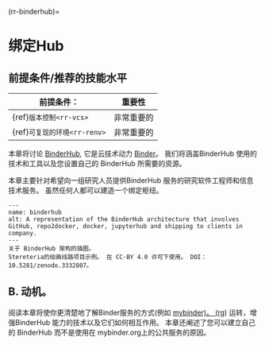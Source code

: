 (rr-binderhub)=
# 绑定Hub

## 前提条件/推荐的技能水平

| 前提条件：                        | 重要性   |
| ---------------------------- | ----- |
| {ref}`版本控制<rr-vcs>`    | 非常重要的 |
| {ref}`可复现的环境<rr-renv>` | 非常重要的 |

本章将讨论 [BinderHub](https://binderhub.readthedocs.io/en/latest/index.html), 它是云技术动力 [Binder](https://mybinder.readthedocs.io/en/latest/)。 我们将涵盖BinderHub 使用的技术和工具以及您设置自己的 BinderHub 所需要的资源。

本章主要针对希望向一组研究人员提供BinderHub 服务的研究软件工程师和信息技术服务。 虽然任何人都可以建造一个绑定枢纽。

```{figure} ../figures/binderhub.jpg
---
name: binderhub
alt: A representation of the BinderHub architecture that involves GitHub, repo2docker, docker, jupyterhub and shipping to clients in company.
---
关于 BinderHub 架构的插图。
Stereteria的绘画线路项目示例。 在 CC-BY 4.0 许可下使用。 DOI：10.5281/zenodo.3332807。
```

## B. 动机。

阅读本章将使你更清楚地了解Binder服务的方式(例如 [mybinder)。 (rg](https://mybinder.org)) 运转，增强BinderHub 能力的技术以及它们如何相互作用。 本章还阐述了您可以建立自己的 BinderHub 而不是使用在 mybinder.org上的公共服务的原因。
